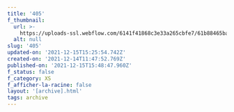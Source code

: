 ```yaml
---
title: '405'
f_thumbnail:
  url: >-
    https://uploads-ssl.webflow.com/6141f41868c3e33a265cbfe7/61b88465ba94da458df0649f_405.jpg
  alt: null
slug: '405'
updated-on: '2021-12-15T15:25:54.742Z'
created-on: '2021-12-14T11:47:52.769Z'
published-on: '2021-12-15T15:48:47.960Z'
f_status: false
f_category: XS
f_afficher-la-racine: false
layout: '[archive].html'
tags: archive
---
```



